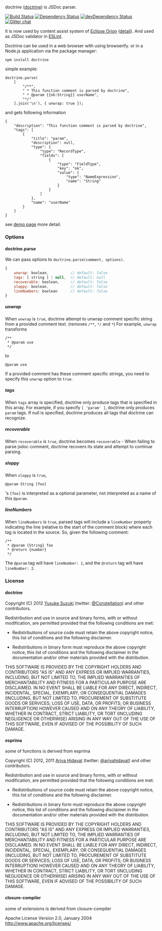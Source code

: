 doctrine ([doctrine](http://github.com/Constellation/doctrine)) is JSDoc parser.

[![Build Status](https://travis-ci.org/Constellation/doctrine.svg?branch=master)](https://travis-ci.org/Constellation/doctrine)
[![Dependency Status](https://david-dm.org/Constellation/doctrine.svg)](https://david-dm.org/Constellation/doctrine)
[![devDependency Status](https://david-dm.org/Constellation/doctrine/dev-status.svg)](https://david-dm.org/Constellation/doctrine#info=devDependencies)
[![Gitter chat](https://badges.gitter.im/Constellation/doctrine.png)](https://gitter.im/Constellation/doctrine)

It is now used by content assist system of [Eclipse Orion](http://www.eclipse.org/orion/) ([detail](http://planetorion.org/news/2012/10/orion-1-0-release/)). And used as JSDoc validator in [ESLint](http://eslint.org/).

Doctrine can be used in a web browser with using browserify.
or in a Node.js application via the package manager:

    npm install doctrine

simple example:

    doctrine.parse(
        [
            "/**",
            " * This function comment is parsed by doctrine",
            " * @param {{ok:String}} userName",
            "*/"
        ].join('\n'), { unwrap: true });

and gets following information

    {
        "description": "This function comment is parsed by doctrine",
        "tags": [
            {
                "title": "param",
                "description": null,
                "type": {
                    "type": "RecordType",
                    "fields": [
                        {
                            "type": "FieldType",
                            "key": "ok",
                            "value": {
                                "type": "NameExpression",
                                "name": "String"
                            }
                        }
                    ]
                },
                "name": "userName"
            }
        ]
    }

see [demo page](http://constellation.github.com/doctrine/demo/index.html) more detail.

### Options

#### doctrine.parse
We can pass options to `doctrine.parse(comment, options)`.
```js
{
    unwrap: boolean,          // default: false
    tags: [ string ] | null,  // default: null
    recoverable: boolean,     // default: false
    sloppy: boolean,          // default: false
    lineNumbers: boolean      // default: false
}
```

##### unwrap

When `unwrap` is `true`, doctrine attempt to unwrap comment specific string from a provided comment text. (removes `/**`, `*/` and `*`)
For example, `unwrap` transforms
```
/**
 * @param use
 */
```
to
```
@param use
```
If a provided comment has these comment specific strings, you need to specify this `unwrap` option to `true`.

##### tags

When `tags` array is specified, doctrine only produce tags that is specified in this array.
For example, if you specify `[ 'param' ]`, doctrine only produces `param` tags.
If null is specified, doctrine produces all tags that doctrine can recognize.

##### recoverable

When `recoverable` is `true`, doctrine becomes `recoverable` - When failing to parse jsdoc comment, doctrine recovers its state and attempt to continue parsing.

##### sloppy

When `sloppy` is `true`,
```
@param String [foo]
```
's `[foo]` is interpreted as a optional parameter, not interpreted as a name of this `@param`.

##### lineNumbers

When `lineNumbers` is `true`, parsed tags will include a `lineNumber` property indicating the line (relative to the start of the comment block) where each tag is located in the source. So, given the following comment:
```
/**
 * @param {String} foo
 * @return {number}
 */
```
The `@param` tag will have `lineNumber: 1`, and the `@return` tag will have `lineNumber: 2`.


### License

#### doctrine

Copyright (C) 2012 [Yusuke Suzuki](http://github.com/Constellation)
 (twitter: [@Constellation](http://twitter.com/Constellation)) and other contributors.

Redistribution and use in source and binary forms, with or without
modification, are permitted provided that the following conditions are met:

  * Redistributions of source code must retain the above copyright
    notice, this list of conditions and the following disclaimer.

  * Redistributions in binary form must reproduce the above copyright
    notice, this list of conditions and the following disclaimer in the
    documentation and/or other materials provided with the distribution.

THIS SOFTWARE IS PROVIDED BY THE COPYRIGHT HOLDERS AND CONTRIBUTORS "AS IS"
AND ANY EXPRESS OR IMPLIED WARRANTIES, INCLUDING, BUT NOT LIMITED TO, THE
IMPLIED WARRANTIES OF MERCHANTABILITY AND FITNESS FOR A PARTICULAR PURPOSE
ARE DISCLAIMED. IN NO EVENT SHALL <COPYRIGHT HOLDER> BE LIABLE FOR ANY
DIRECT, INDIRECT, INCIDENTAL, SPECIAL, EXEMPLARY, OR CONSEQUENTIAL DAMAGES
(INCLUDING, BUT NOT LIMITED TO, PROCUREMENT OF SUBSTITUTE GOODS OR SERVICES;
LOSS OF USE, DATA, OR PROFITS; OR BUSINESS INTERRUPTION) HOWEVER CAUSED AND
ON ANY THEORY OF LIABILITY, WHETHER IN CONTRACT, STRICT LIABILITY, OR TORT
(INCLUDING NEGLIGENCE OR OTHERWISE) ARISING IN ANY WAY OUT OF THE USE OF
THIS SOFTWARE, EVEN IF ADVISED OF THE POSSIBILITY OF SUCH DAMAGE.

#### esprima

some of functions is derived from esprima

Copyright (C) 2012, 2011 [Ariya Hidayat](http://ariya.ofilabs.com/about)
 (twitter: [@ariyahidayat](http://twitter.com/ariyahidayat)) and other contributors.

Redistribution and use in source and binary forms, with or without
modification, are permitted provided that the following conditions are met:

  * Redistributions of source code must retain the above copyright
    notice, this list of conditions and the following disclaimer.

  * Redistributions in binary form must reproduce the above copyright
    notice, this list of conditions and the following disclaimer in the
    documentation and/or other materials provided with the distribution.

THIS SOFTWARE IS PROVIDED BY THE COPYRIGHT HOLDERS AND CONTRIBUTORS "AS IS"
AND ANY EXPRESS OR IMPLIED WARRANTIES, INCLUDING, BUT NOT LIMITED TO, THE
IMPLIED WARRANTIES OF MERCHANTABILITY AND FITNESS FOR A PARTICULAR PURPOSE
ARE DISCLAIMED. IN NO EVENT SHALL <COPYRIGHT HOLDER> BE LIABLE FOR ANY
DIRECT, INDIRECT, INCIDENTAL, SPECIAL, EXEMPLARY, OR CONSEQUENTIAL DAMAGES
(INCLUDING, BUT NOT LIMITED TO, PROCUREMENT OF SUBSTITUTE GOODS OR SERVICES;
LOSS OF USE, DATA, OR PROFITS; OR BUSINESS INTERRUPTION) HOWEVER CAUSED AND
ON ANY THEORY OF LIABILITY, WHETHER IN CONTRACT, STRICT LIABILITY, OR TORT
(INCLUDING NEGLIGENCE OR OTHERWISE) ARISING IN ANY WAY OUT OF THE USE OF
THIS SOFTWARE, EVEN IF ADVISED OF THE POSSIBILITY OF SUCH DAMAGE.


#### closure-compiler

some of extensions is derived from closure-compiler

Apache License
Version 2.0, January 2004
http://www.apache.org/licenses/
